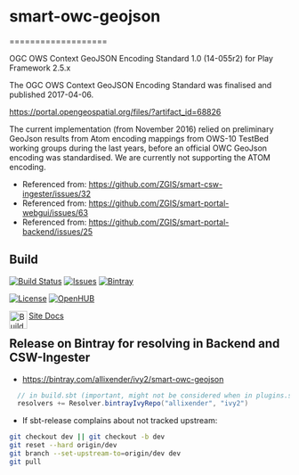 # smart-owc-geojson
===================

OGC OWS Context GeoJSON Encoding Standard 1.0 (14-055r2) for Play Framework 2.5.x

The OGC OWS Context GeoJSON Encoding Standard was finalised and published 2017-04-06.

https://portal.opengeospatial.org/files/?artifact_id=68826

The current implementation (from November 2016) relied on preliminary GeoJson 
results from Atom encoding mappings from OWS-10 TestBed working groups during 
the last years, before an official OWC GeoJson encoding was standardised. 
We are currently not supporting the ATOM encoding.

- Referenced from: https://github.com/ZGIS/smart-csw-ingester/issues/32
- Referenced from: https://github.com/ZGIS/smart-portal-webgui/issues/63
- Referenced from: https://github.com/ZGIS/smart-portal-backend/issues/25   

## Build

[![Build Status][build-status-badge]][build-status-url]
[![Issues][issues-badge]][issues-url]
[![Bintray](https://api.bintray.com/packages/allixender/ivy2/smart-owc-geojson/images/download.svg?version=1.0.3) ](https://bintray.com/allixender/ivy2/smart-owc-geojson/1.0.3/link)

[![License][license-badge]][license-url]
[![OpenHUB](https://www.openhub.net/p/smart-owc-geojson/widgets/project_thin_badge.gif)](https://www.openhub.net/p/smart-owc-geojson)
 
[build-status-badge]: https://img.shields.io/travis/ZGIS/smart-owc-geojson.svg?style=flat-square
[build-status-url]: https://travis-ci.org/ZGIS/smart-owc-geojson
[issues-badge]: https://img.shields.io/github/issues/ZGIS/smart-owc-geojson.svg?style=flat-square
[issues-url]: https://github.com/ZGIS/smart-owc-geojson/issues
[license-badge]: https://img.shields.io/badge/License-Apache%202-blue.svg?style=flat-square
[license-url]: LICENSE

<p><a href="https://api.travis-ci.org/repos/ZGIS/smart-owc-geojson/builds.atom"><img src="https://upload.wikimedia.org/wikipedia/en/4/43/Feed-icon.svg" align="left" height="32" width="32" alt="Builds Feed"></a></p>

[Site Docs](https://zgis.github.io/smart-owc-geojson/)

## Release on Bintray for resolving in Backend and CSW-Ingester

- https://bintray.com/allixender/ivy2/smart-owc-geojson

```scala
  // in build.sbt (important, might not be considered when in plugins.sbt)
  resolvers += Resolver.bintrayIvyRepo("allixender", "ivy2")
```

- If sbt-release complains about not tracked upstream:

```bash
git checkout dev || git checkout -b dev
git reset --hard origin/dev
git branch --set-upstream-to=origin/dev dev
git pull
```
